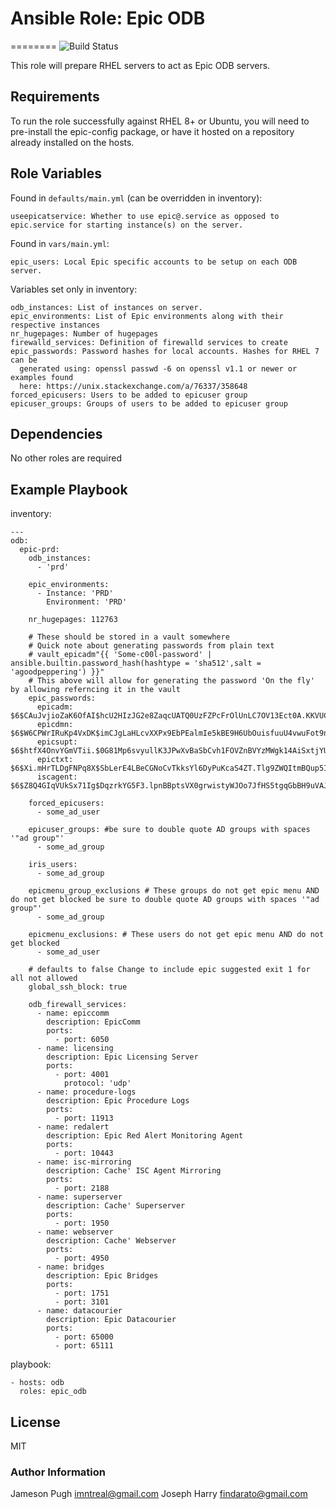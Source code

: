 # Ansible Role: Epic ODB

========
![Build Status](https://github.com/ImNtReal/ansible-role-epic_odb/actions/workflows/main.yml/badge.svg)

This role will prepare RHEL servers to act as Epic ODB servers.

## Requirements

To run the role successfully against RHEL 8+ or Ubuntu, you will need to pre-install the epic-config package,
or have it hosted on a repository already installed on the hosts.

## Role Variables

Found in `defaults/main.yml` (can be overridden in inventory):

    useepicatservice: Whether to use epic@.service as opposed to epic.service for starting instance(s) on the server.

Found in `vars/main.yml`:

    epic_users: Local Epic specific accounts to be setup on each ODB server.

Variables set only in inventory:

    odb_instances: List of instances on server.
    epic_environments: List of Epic environments along with their respective instances
    nr_hugepages: Number of hugepages
    firewalld_services: Definition of firewalld services to create
    epic_passwords: Password hashes for local accounts. Hashes for RHEL 7 can be
      generated using: openssl passwd -6 on openssl v1.1 or newer or examples found
      here: https://unix.stackexchange.com/a/76337/358648
    forced_epicusers: Users to be added to epicuser group
    epicuser_groups: Groups of users to be added to epicuser group

## Dependencies

No other roles are required

## Example Playbook

inventory:

    ---
    odb:
      epic-prd:
        odb_instances:
          - 'prd'

        epic_environments:
          - Instance: 'PRD'
            Environment: 'PRD'

        nr_hugepages: 112763

        # These should be stored in a vault somewhere
        # Quick note about generating passwords from plain text
        # vault_epicadm"{{ 'Some-c00l-password' | ansible.builtin.password_hash(hashtype = 'sha512',salt = 'agoodpeppering') }}"
        # This above will allow for generating the password 'On the fly' by allowing referncing it in the vault
        epic_passwords:
          epicadm: $6$CAuJvjioZaK6OfAI$hcU2HIzJG2e8ZaqcUATQ0UzFZPcFrOlUnLC7OV13Ect0A.KKVUC1lRK4KfF26u3r8iZClZOlREwhj4w5kQaVY/
          epicdmn: $6$W6CPWrIRuKp4VxDK$imCJgLaHLcvXXPx9EbPEalmIe5kBE9H6UbOuisfuuU4vwuFot9n7e7YQUUHnC41QkP3a4JUUtUVkWcsTtLynC1
          epicsupt: $6$htfX4OnvYGmVTii.$0G81Mp6svyullK3JPwXvBaSbCvh1FOVZnBVYzMWgk14AiSxtjYUWER4de2w989zX7K1zEPebdTYROhoPqui311
          epictxt: $6$Xi.mHrTLDgFNPq8X$SbLerE4LBeCGNoCvTkksYl6DyPuKcaS4ZT.Tlg9ZWQItmBQup5I5XY60GpareUyX8Cg0EnIYfpSfz3G.dCHU11
          iscagent: $6$Z8Q4GIqVUkSx71Ig$DqzrkYG5F3.lpnBBptsVX0grwistyWJOo7JfHS5tgqGbBH9uVAJSSi8i5eMQARcLHvt7x335MzE.Ln9SVAKY30

        forced_epicusers:
          - some_ad_user

        epicuser_groups: #be sure to double quote AD groups with spaces '"ad group"'
          - some_ad_group

        iris_users:
          - some_ad_group

        epicmenu_group_exclusions # These groups do not get epic menu AND do not get blocked be sure to double quote AD groups with spaces '"ad group"'
          - some_ad_group

        epicmenu_exclusions: # These users do not get epic menu AND do not get blocked
          - some_ad_user

        # defaults to false Change to include epic suggested exit 1 for all not allowed
        global_ssh_block: true

        odb_firewall_services:
          - name: epiccomm
            description: EpicComm
            ports:
              - port: 6050
          - name: licensing
            description: Epic Licensing Server
            ports:
              - port: 4001
                protocol: 'udp'
          - name: procedure-logs
            description: Epic Procedure Logs
            ports:
              - port: 11913
          - name: redalert
            description: Epic Red Alert Monitoring Agent
            ports:
              - port: 10443
          - name: isc-mirroring
            description: Cache' ISC Agent Mirroring
            ports:
              - port: 2188
          - name: superserver
            description: Cache' Superserver
            ports:
              - port: 1950
          - name: webserver
            description: Cache' Webserver
            ports:
              - port: 4950
          - name: bridges
            description: Epic Bridges
            ports:
              - port: 1751
              - port: 3101
          - name: datacourier
            description: Epic Datacourier
            ports:
              - port: 65000
              - port: 65111

playbook:

    - hosts: odb
      roles: epic_odb

## License

MIT

### Author Information

Jameson Pugh <imntreal@gmail.com>
Joseph Harry <findarato@gmail.com>
